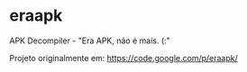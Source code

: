 # eraapk
APK Decompiler - "Era APK, não é mais. (:"

Projeto originalmente em:
  https://code.google.com/p/eraapk/
